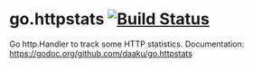 go.httpstats [![Build Status](https://secure.travis-ci.org/daaku/go.httpstats.svg)](https://travis-ci.org/daaku/go.httpstats)
============

Go http.Handler to track some HTTP statistics.
Documentation: https://godoc.org/github.com/daaku/go.httpstats
